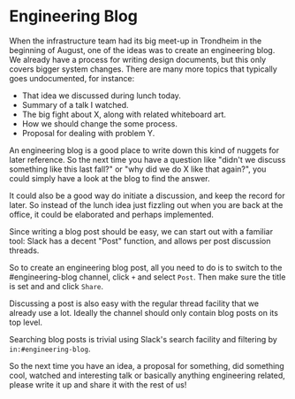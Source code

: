 # Engineering Blog

When the infrastructure team had its big meet-up in Trondheim in the
beginning of August, one of the ideas was to create an engineering
blog.  We already have a process for writing design documents, but
this only covers bigger system changes.  There are many more topics
that typically goes undocumented, for instance:

* That idea we discussed during lunch today.
* Summary of a talk I watched.
* The big fight about X, along with related whiteboard art.
* How we should change the some process.
* Proposal for dealing with problem Y.

An engineering blog is a good place to write down this kind of nuggets
for later reference.  So the next time you have a question like
"didn't we discuss something like this last fall?"  or "why did we do
X like that again?", you could simply have a look at the blog to find
the answer.

It could also be a good way do initiate a discussion, and keep the
record for later.  So instead of the lunch idea just fizzling out when
you are back at the office, it could be elaborated and perhaps
implemented.

Since writing a blog post should be easy, we can start out with a
familiar tool: Slack has a decent "Post" function, and allows per post
discussion threads.

So to create an engineering blog post, all you need to do is to switch
to the #engineering-blog channel, click `+` and select `Post`.  Then
make sure the title is set and and click `Share`.

Discussing a post is also easy with the regular thread facility that
we already use a lot.  Ideally the channel should only contain blog
posts on its top level.

Searching blog posts is trivial using Slack's search facility and
filtering by `in:#engineering-blog`.

So the next time you have an idea, a proposal for something, did
something cool, watched and interesting talk or basically anything
engineering related, please write it up and share it with the rest of
us!
